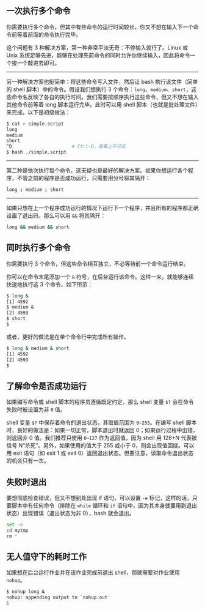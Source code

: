 ## 一次执行多个命令

你需要执行多个命令，但其中有些命令的运行时间较长，你又不想在输入下一个命令前等着前面的命令执行完毕。

这个问题有 3 种解决方案，第一种非常平淡无奇：不停输入就行了。Linux 或 Unix 系统足够先进，能够在处理先前命令的同时允许你继续输入，因此将命令一个接一个敲进去即可。

---

另一种解决方案也挺简单：将这些命令写入文件，然后让 bash 执行该文件（简单的 shell 脚本）中的命令。假设我们想执行 3 个命令：`long`、`medium`、`short`，这些命令名反映了各自的执行时间。我们需要按顺序执行这些命令，但又不想在输入其他命令前等着 long 脚本运行完毕。此时可以用 shell 脚本（也就是批处理文件）来完成。以下是初级做法：

```bash
$ cat > simple.script
long
medium
short
^D                      # Ctrl-D，屏幕上不可见
$ bash ./simple.script
```

----

第二种是依次执行每个命令，这无疑也是最好的解决方案。如果你想运行各个程序，不管之前的程序是否成功运行，只需要用分号将其隔开：

```bash
long ; medium ; short
```

---

如果只想在上一个程序成功运行的情况下运行下一个程序，并且所有的程序都正确设置了退出码，那么可以用 `&&` 将其隔开：

```bash
long && medium && short
```

## 同时执行多个命令

你需要执行 3 个命令，但这些命令相互独立，不必等待前一个命令运行结束。

你可以在命令末尾添加一个 `&` 符号，在后台运行该命令。这样一来，就能够连续快速地执行这 3 个命令，如下所示：

```bash
$ long &
[1] 4592
$ medium &
[2] 4593
$ short
$
```

或者，更好的做法是在单个命令行中完成所有操作。

```bash
$ long & medium & short
[1] 4592
[2] 4593
$
```

## 了解命令是否成功运行

如果编写命令或 shell 脚本的程序员遵循既定约定，那么 shell 变量 `$?` 会在命令失败时被设置为非 `0` 值。

shell 变量 `$?` 中保存着命令的退出状态，其取值范围为 `0~255`。在编写 shell 脚本时，良好的做法是：如果一切正常，脚本退出时就返回 0；如果运行过程中出错，则返回非 0 值。我们推荐只使用 `0~127` 作为返回值，因为 shell 用 128+N 代表被信号 N“杀死”。另外，如果使用的值大于 255 或小于 0，则会出现值回绕。可以用 exit 语句（如 exit 1 或 exit 0）返回退出状态。但要注意，读取命令退出状态的机会只有一次。

## 失败时退出

要想彻底检查错误，但又不想到处出现 if 语句，可以设置 `-e` 标记，这样的话，只要脚本中有任何命令（排除在 `while` 循环和 `if` 语句中，因为其本身就要用到退出状态）出现错误（退出状态为非 0），bash 就会退出。

```bash
set -e
cd mytmp
rm *
```

## 无人值守下的耗时工作

如果想在后台运行作业并在该作业完成前退出 shell，那就需要对作业使用 `nohup`。

```bash
$ nohup long &
nohup: appending output to `nohup.out'
$
```

